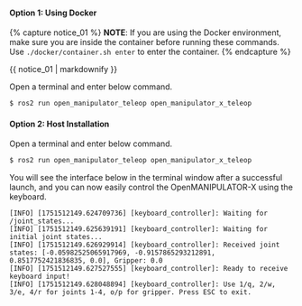 #### Option 1: Using Docker

{% capture notice_01 %}
**NOTE**: 
If you are using the Docker environment, make sure you are inside the container before running these commands. Use `./docker/container.sh enter` to enter the container.
{% endcapture %}
<div class="notice--info">{{ notice_01 | markdownify }}</div>

Open a terminal and enter below command.  
```bash
$ ros2 run open_manipulator_teleop open_manipulator_x_teleop
```

#### Option 2: Host Installation

Open a terminal and enter below command.  
```bash
$ ros2 run open_manipulator_teleop open_manipulator_x_teleop
```

You will see the interface below in the terminal window after a successful launch, and you can now easily control the OpenMANIPULATOR-X using the keyboard.

```
[INFO] [1751512149.624709736] [keyboard_controller]: Waiting for /joint_states...
[INFO] [1751512149.625639191] [keyboard_controller]: Waiting for initial joint states...
[INFO] [1751512149.626929914] [keyboard_controller]: Received joint states: [-0.05982525065917969, -0.9157865293212891, 0.8517752421836835, 0.0], Gripper: 0.0
[INFO] [1751512149.627527555] [keyboard_controller]: Ready to receive keyboard input!
[INFO] [1751512149.628048894] [keyboard_controller]: Use 1/q, 2/w, 3/e, 4/r for joints 1-4, o/p for gripper. Press ESC to exit.
``` 